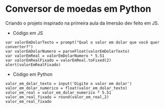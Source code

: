 # Conversor de moedas em Python

Criando o projeto inspirado na primeira aula da Imersão dev feito em JS. 

- Código em JS

```
var valorEmDolarTexto = prompt("Qual o valor em dolar que você quer converter?")
var valorEmDolarNumero = parseFloat(valorEmDolarTexto)
var valorEmReal = valorEmDolarNumero * 5.51
var valorEmRealFixado = valorEmReal.toFixed(2)
alert(valorEmRealFixado)
```

- Código em Python

```
valor_em_dolar_texto = input('Digite o valor em dolar')
valor_em_dolar_numerico = float(valor_em_dolar_texto)
valor_em_real = valor_em_dolar_numerico * 5.51
valor_em_real_fixado = round(valor_em_real,2)
valor_em_real_fixado
```
